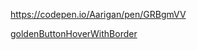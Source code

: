 https://codepen.io/Aarigan/pen/GRBgmVV


[goldenButtonHoverWithBorder](https://user-images.githubusercontent.com/52601835/208826651-fe96ecea-4861-4389-9ec8-9f2eec2a3e66.png)

